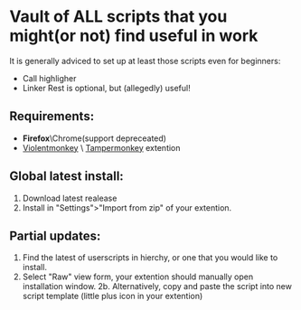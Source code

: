 # Vault of ALL scripts that you might(or not) find useful in work
It is generally adviced to set up at least those scripts even for beginners:
 - Call highligher
 - Linker
Rest is optional, but (allegedly) useful!


## Requirements:
- **Firefox**\Chrome(support depreceated)
- [Violentmonkey](https://violentmonkey.github.io/) \ [Tampermonkey](https://www.tampermonkey.net/) extention

## Global latest install:
1. Download latest realease
2. Install in "Settings">"Import from zip" of your extention.

## Partial updates:
1. Find the latest of userscripts in hierchy, or one that you would like to install.
2. Select "Raw" view form, your extention should manually open installation window.
2b. Alternatively, copy and paste the script into new script template (little plus icon in your extention)
   
